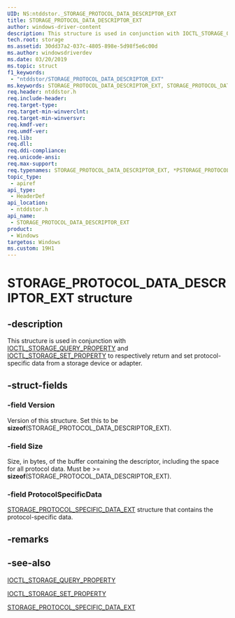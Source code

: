 ```yaml
---
UID: NS:ntddstor._STORAGE_PROTOCOL_DATA_DESCRIPTOR_EXT
title: STORAGE_PROTOCOL_DATA_DESCRIPTOR_EXT
author: windows-driver-content
description: This structure is used in conjunction with IOCTL_STORAGE_QUERY_PROPERTY and IOCTL_STORAGE_SET_PROPERTY to respectively return and set protocol-specific data for a storage device or adapter.
tech.root: storage
ms.assetid: 30dd37a2-037c-4805-898e-5d98f5e6c00d
ms.author: windowsdriverdev
ms.date: 03/20/2019
ms.topic: struct
f1_keywords:
 - "ntddstor/STORAGE_PROTOCOL_DATA_DESCRIPTOR_EXT"
ms.keywords: STORAGE_PROTOCOL_DATA_DESCRIPTOR_EXT, STORAGE_PROTOCOL_DATA_DESCRIPTOR_EXT, *PSTORAGE_PROTOCOL_DATA_DESCRIPTOR_EXT, 
req.header: ntddstor.h
req.include-header:
req.target-type:
req.target-min-winverclnt:
req.target-min-winversvr:
req.kmdf-ver:
req.umdf-ver:
req.lib:
req.dll:
req.ddi-compliance:
req.unicode-ansi:
req.max-support:
req.typenames: STORAGE_PROTOCOL_DATA_DESCRIPTOR_EXT, *PSTORAGE_PROTOCOL_DATA_DESCRIPTOR_EXT
topic_type: 
 - apiref
api_type: 
 - HeaderDef
api_location: 
 - ntddstor.h
api_name: 
 - STORAGE_PROTOCOL_DATA_DESCRIPTOR_EXT
product: 
 - Windows
targetos: Windows
ms.custom: 19H1
---
```


# STORAGE_PROTOCOL_DATA_DESCRIPTOR_EXT structure

## -description

This structure is used in conjunction with [IOCTL_STORAGE_QUERY_PROPERTY](ni-ntddstor-ioctl_storage_query_property.md) and [IOCTL_STORAGE_SET_PROPERTY](ni-ntddstor-ioctl_storage_set_property.md) to respectively return and set protocol-specific data from a storage device or adapter.

## -struct-fields

### -field Version

Version of this structure. Set this to be **sizeof**(STORAGE_PROTOCOL_DATA_DESCRIPTOR_EXT).

### -field Size

Size, in bytes, of the buffer containing the descriptor, including the space for all protocol data. Must be >= **sizeof**(STORAGE_PROTOCOL_DATA_DESCRIPTOR_EXT).

### -field ProtocolSpecificData

[STORAGE_PROTOCOL_SPECIFIC_DATA_EXT](ns-ntddstor-storage_protocol_specific_data_ext.md) structure that contains the protocol-specific data.

## -remarks

## -see-also

[IOCTL_STORAGE_QUERY_PROPERTY](ni-ntddstor-ioctl_storage_query_property.md)

[IOCTL_STORAGE_SET_PROPERTY](ni-ntddstor-ioctl_storage_set_property.md)

[STORAGE_PROTOCOL_SPECIFIC_DATA_EXT](ns-ntddstor-storage_protocol_specific_data_ext.md)
